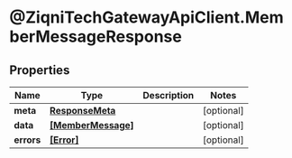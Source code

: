 # @ZiqniTechGatewayApiClient.MemberMessageResponse

## Properties

Name | Type | Description | Notes
------------ | ------------- | ------------- | -------------
**meta** | [**ResponseMeta**](ResponseMeta.md) |  | [optional] 
**data** | [**[MemberMessage]**](MemberMessage.md) |  | [optional] 
**errors** | [**[Error]**](Error.md) |  | [optional] 


